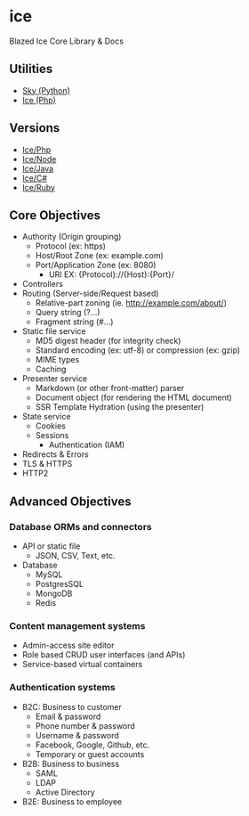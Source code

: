 # ice
Blazed Ice Core Library &amp; Docs

## Utilities
- [Sky (Python)](https://github.com/ruff-org/sky)
- [Ice (Php)](https://github.com/blazed-space/ice)

## Versions
- [Ice/Php](https://github.com/blazed-space/blz-ice-php)
- [Ice/Node](https://github.com/blazed-space/blz-ice-node)
- [Ice/Java](https://github.com/blazed-space/blz-ice-java)
- [Ice/C#](https://github.com/blazed-space/blz-ice-dotnet)
- [Ice/Ruby](https://github.com/blazed-space/blz-ice-ruby/)

## Core Objectives
* Authority (Origin grouping)
  * Protocol (ex: https)
  * Host/Root Zone (ex: example.com)
  * Port/Application Zone (ex: 8080)
    * URI EX: {Protocol}://{Host}:{Port}/
* Controllers
* Routing (Server-side/Request based)
  * Relative-part zoning (ie. http://example.com/about/)
  * Query string (?...)
  * Fragment string (#...)
* Static file service
    * MD5 digest header (for integrity check)
    * Standard encoding (ex: utf-8) or compression (ex: gzip)
	* MIME types
	* Caching
* Presenter service
  * Markdown (or other front-matter) parser
  * Document object (for rendering the HTML document)
  * SSR Template Hydration (using the presenter)
* State service
  * Cookies
  * Sessions
    * Authentication (IAM)
* Redirects & Errors
* TLS & HTTPS
* HTTP2

## Advanced Objectives
### Database ORMs and connectors
- API or static file
  - JSON, CSV, Text, etc.
- Database
  - MySQL
  - PostgresSQL
  - MongoDB
  - Redis
### Content management systems
- Admin-access site editor
- Role based CRUD user interfaces (and APIs)
- Service-based virtual containers
### Authentication systems
- B2C: Business to customer
  - Email & password
  - Phone number & password
  - Username & password
  - Facebook, Google, Github, etc.
  - Temporary or guest accounts
- B2B: Business to business
  - SAML
  - LDAP
  - Active Directory
- B2E: Business to employee